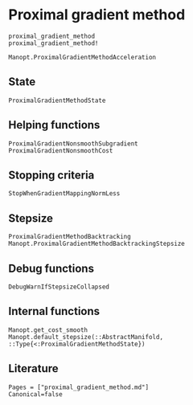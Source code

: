 # Proximal gradient method

```@docs
proximal_gradient_method
proximal_gradient_method!
```

```@docs
Manopt.ProximalGradientMethodAcceleration
```

## State

```@docs
ProximalGradientMethodState
```

## Helping functions

```@docs
ProximalGradientNonsmoothSubgradient
ProximalGradientNonsmoothCost
```

## Stopping criteria

```@docs
StopWhenGradientMappingNormLess
```

## Stepsize

```@docs
ProximalGradientMethodBacktracking
Manopt.ProximalGradientMethodBacktrackingStepsize
```

## Debug functions

```@docs
DebugWarnIfStepsizeCollapsed
```

## Internal functions

```@docs
Manopt.get_cost_smooth
Manopt.default_stepsize(::AbstractManifold, ::Type{<:ProximalGradientMethodState})
```

## Literature

```@bibliography
Pages = ["proximal_gradient_method.md"]
Canonical=false
```